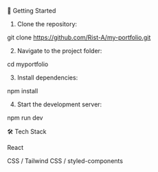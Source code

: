 🚀 Getting Started

1. Clone the repository:

git clone https://github.com/Rist-A/my-portfolio.git

2. Navigate to the project folder:

cd myportfolio

3. Install dependencies:

npm install

4. Start the development server:

npm run dev

🛠 Tech Stack

React

CSS / Tailwind CSS / styled-components
